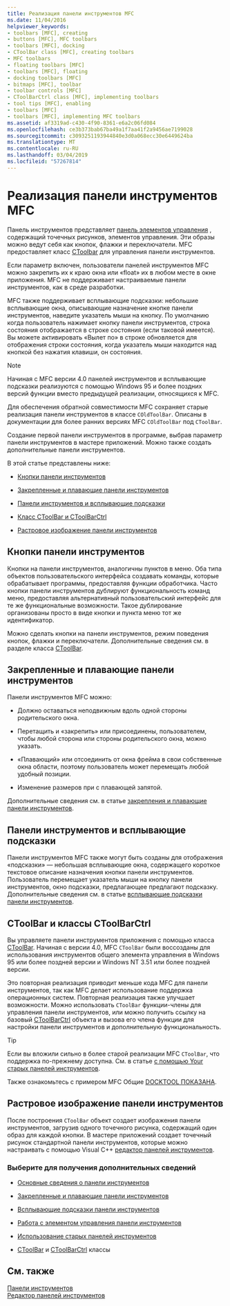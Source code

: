 ```yaml
---
title: Реализация панели инструментов MFC
ms.date: 11/04/2016
helpviewer_keywords:
- toolbars [MFC], creating
- buttons [MFC], MFC toolbars
- toolbars [MFC], docking
- CToolBar class [MFC], creating toolbars
- MFC toolbars
- floating toolbars [MFC]
- toolbars [MFC], floating
- docking toolbars [MFC]
- bitmaps [MFC], toolbar
- toolbar controls [MFC]
- CToolBarCtrl class [MFC], implementing toolbars
- tool tips [MFC], enabling
- toolbars [MFC]
- toolbars [MFC], implementing MFC toolbars
ms.assetid: af3319ad-c430-4f90-8361-e6a2c06fd084
ms.openlocfilehash: ce3b373bab67ba49a1f7aa41f2a9456ae7199028
ms.sourcegitcommit: c3093251193944840e3d0a068ecc30e6449624ba
ms.translationtype: MT
ms.contentlocale: ru-RU
ms.lasthandoff: 03/04/2019
ms.locfileid: "57267814"
---
```

# <a name="mfc-toolbar-implementation"></a>Реализация панели инструментов MFC

Панель инструментов представляет [панель элементов управления](../mfc/control-bars.md) , содержащий точечных рисунков, элементов управления. Эти образы можно ведут себя как кнопок, флажки и переключатели. MFC предоставляет класс [CToolbar](../mfc/reference/ctoolbar-class.md) для управления панели инструментов.

Если параметр включен, пользователи панелей инструментов MFC можно закрепить их к краю окна или «float» их в любом месте в окне приложения. MFC не поддерживает настраиваемые панели инструментов, как в среде разработки.

MFC также поддерживает всплывающие подсказки: небольшие всплывающие окна, описывающие назначение кнопке панели инструментов, наведите указатель мыши на кнопку. По умолчанию когда пользователь нажимает кнопку панели инструментов, строка состояния отображается в строке состояния (если таковой имеется). Вы можете активировать «Вылет по» в строке обновляется для отображения строки состояния, когда указатель мыши находится над кнопкой без нажатия клавиши, он состояния.

> [!NOTE]
>  Начиная с MFC версии 4.0 панелей инструментов и всплывающие подсказки реализуются с помощью Windows 95 и более поздних версий функции вместо предыдущей реализации, относящихся к MFC.

Для обеспечения обратной совместимости MFC сохраняет старые реализация панели инструментов в классе `COldToolBar`. Описаны в документации для более ранних версиях MFC `COldToolBar` под `CToolBar`.

Создание первой панели инструментов в программе, выбрав параметр панели инструментов в мастере приложений. Можно также создать дополнительные панели инструментов.

В этой статье представлены ниже:

- [Кнопки панели инструментов](#_core_toolbar_buttons)

- [Закрепленные и плавающие панели инструментов](#_core_docking_and_floating_toolbars)

- [Панели инструментов и всплывающие подсказки](#_core_toolbars_and_tool_tips)

- [Класс CToolBar и CToolBarCtrl](#_core_the_ctoolbar_and_ctoolbarctrl_classes)

- [Растровое изображение панели инструментов](#_core_the_toolbar_bitmap)

##  <a name="_core_toolbar_buttons"></a> Кнопки панели инструментов

Кнопки на панели инструментов, аналогичны пунктов в меню. Оба типа объектов пользовательского интерфейса создавать команды, которые обрабатывает программы, предоставляя функции обработчика. Часто кнопки панели инструментов дублируют функциональность команд меню, предоставляя альтернативный пользовательский интерфейс для те же функциональные возможности. Такое дублирование организованы просто в виде кнопки и пункта меню тот же идентификатор.

Можно сделать кнопки на панели инструментов, режим поведения кнопок, флажки и переключатели. Дополнительные сведения см. в разделе класса [CToolBar](../mfc/reference/ctoolbar-class.md).

##  <a name="_core_docking_and_floating_toolbars"></a> Закрепленные и плавающие панели инструментов

Панели инструментов MFC можно:

- Должно оставаться неподвижным вдоль одной стороны родительского окна.

- Перетащить и «закрепить» или присоединены, пользователем, чтобы любой сторона или стороны родительского окна, можно указать.

- «Плавающий» или отсоединить от окна фрейма в свои собственные окна области, поэтому пользователь может перемещать любой удобный позиции.

- Изменение размеров при с плавающей запятой.

Дополнительные сведения см. в статье [закрепления и плавающие панели инструментов](../mfc/docking-and-floating-toolbars.md).

##  <a name="_core_toolbars_and_tool_tips"></a> Панели инструментов и всплывающие подсказки

Панели инструментов MFC также могут быть созданы для отображения «подсказки» — небольшая всплывающие окна, содержащего короткое текстовое описание назначения кнопки панели инструментов. Пользователь перемещает указатель мыши на кнопку панели инструментов, окно подсказки, предлагающее предлагают подсказку. Дополнительные сведения см. в статье [всплывающие подсказки панели инструментов](../mfc/toolbar-tool-tips.md).

##  <a name="_core_the_ctoolbar_and_ctoolbarctrl_classes"></a> CToolBar и классы CToolBarCtrl

Вы управляете панели инструментов приложения с помощью класса [CToolBar](../mfc/reference/ctoolbar-class.md). Начиная с версии 4.0, MFC `CToolBar` были воссозданы для использования инструментов общего элемента управления в Windows 95 или более поздней версии и Windows NT 3.51 или более поздней версии.

Это повторная реализация приводит меньше кода MFC для панели инструментов, так как MFC делает использование поддержка операционных систем. Повторная реализация также улучшает возможности. Можно использовать `CToolBar` функции-члены для управления панели инструментов, или можно получить ссылку на базовый [CToolBarCtrl](../mfc/reference/ctoolbarctrl-class.md) объекта и вызова его члена функции для настройки панели инструментов и дополнительную функциональность.

> [!TIP]
>  Если вы вложили сильно в более старой реализации MFC `CToolBar`, что поддержка по-прежнему доступна. См. в статье [с помощью Your старых панелей инструментов](../mfc/using-your-old-toolbars.md).

Также ознакомьтесь с примером MFC Общие [DOCKTOOL ПОКАЗАНА](../visual-cpp-samples.md).

##  <a name="_core_the_toolbar_bitmap"></a> Растровое изображение панели инструментов

После построения `CToolBar` объект создает изображения панели инструментов, загрузив одного точечного рисунка, содержащий один образ для каждой кнопки. В мастере приложений создает точечный рисунок стандартной панели инструментов, которые можно настраивать с помощью Visual C++ [редактор панелей инструментов](../windows/toolbar-editor.md).

### <a name="what-do-you-want-to-know-more-about"></a>Выберите для получения дополнительных сведений

- [Основные сведения о панели инструментов](../mfc/toolbar-fundamentals.md)

- [Закрепленные и плавающие панели инструментов](../mfc/docking-and-floating-toolbars.md)

- [Всплывающие подсказки панели инструментов](../mfc/toolbar-tool-tips.md)

- [Работа с элементом управления панели инструментов](../mfc/working-with-the-toolbar-control.md)

- [Использование старых панелей инструментов](../mfc/using-your-old-toolbars.md)

- [CToolBar](../mfc/reference/ctoolbar-class.md) и [CToolBarCtrl](../mfc/reference/ctoolbarctrl-class.md) классы

## <a name="see-also"></a>См. также

[Панели инструментов](../mfc/toolbars.md)<br/>
[Редактор панелей инструментов](../windows/toolbar-editor.md)
